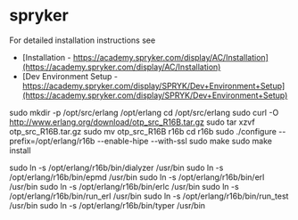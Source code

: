 spryker
=======

For detailed installation instructions see
* [Installation - https://academy.spryker.com/display/AC/Installation](https://academy.spryker.com/display/AC/Installation)
* [Dev Environment Setup - https://academy.spryker.com/display/SPRYK/Dev+Environment+Setup](https://academy.spryker.com/display/SPRYK/Dev+Environment+Setup)



sudo mkdir -p /opt/src/erlang /opt/erlang
cd /opt/src/erlang
sudo curl -O http://www.erlang.org/download/otp_src_R16B.tar.gz
sudo tar xzvf otp_src_R16B.tar.gz
sudo mv otp_src_R16B r16b
cd r16b
sudo ./configure --prefix=/opt/erlang/r16b --enable-hipe --with-ssl
sudo make
sudo make install

sudo ln -s /opt/erlang/r16b/bin/dialyzer /usr/bin
sudo ln -s /opt/erlang/r16b/bin/epmd /usr/bin
sudo ln -s /opt/erlang/r16b/bin/erl /usr/bin
sudo ln -s /opt/erlang/r16b/bin/erlc /usr/bin
sudo ln -s /opt/erlang/r16b/bin/run_erl /usr/bin
sudo ln -s /opt/erlang/r16b/bin/run_test /usr/bin
sudo ln -s /opt/erlang/r16b/bin/typer /usr/bin
